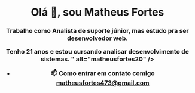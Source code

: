 <h1 align="center">Olá 👋, sou Matheus Fortes</h1>
<h3 align="center">Trabalho como Analista de suporte júnior, mas estudo pra ser desenvolvedor web.

Tenho 21 anos e estou cursando analisar desenvolvimento de sistemas. " alt="matheusfortes20" /> </p>

- 📫 Como entrar em contato comigo **matheusfortes473@gmail.com**




